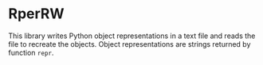# RperRW

This library writes Python object representations in a text file and reads the
file to recreate the objects. Object representations are strings returned by
function `repr`.
